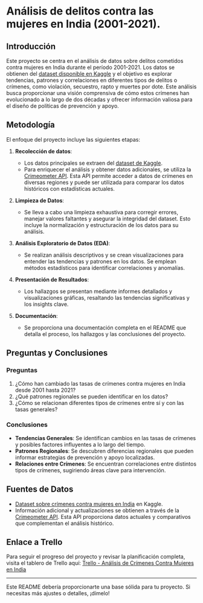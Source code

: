 # Análisis de delitos contra las mujeres en India (2001-2021).

## Introducción

Este proyecto se centra en el análisis de datos sobre delitos cometidos contra mujeres en India durante el período 2001-2021. Los datos se obtienen del [dataset disponible en Kaggle]([https://www.kaggle.com/datasets](https://www.kaggle.com/datasets/balajivaraprasad/crimes-against-women-in-india-2001-2021)) y el objetivo es explorar tendencias, patrones y correlaciones en diferentes tipos de delitos o crímenes, como violación, secuestro, rapto y muertes por dote. Este análisis busca proporcionar una visión comprensiva de cómo estos crímenes han evolucionado a lo largo de dos décadas y ofrecer información valiosa para el diseño de políticas de prevención y apoyo.

## Metodología

El enfoque del proyecto incluye las siguientes etapas:

1. **Recolección de datos**: 
   - Los datos principales se extraen del [dataset de Kaggle]([https://www.kaggle.com/datasets](https://www.kaggle.com/datasets/balajivaraprasad/crimes-against-women-in-india-2001-2021)).
   - Para enriquecer el análisis y obtener datos adicionales, se utiliza la [Crimeometer API](https://www.crimeometer.com/). Esta API permite acceder a datos de crímenes en diversas regiones y puede ser utilizada para comparar los datos históricos con estadísticas actuales.

2. **Limpieza de Datos**: 
   - Se lleva a cabo una limpieza exhaustiva para corregir errores, manejar valores faltantes y asegurar la integridad del dataset. Esto incluye la normalización y estructuración de los datos para su análisis.

3. **Análisis Exploratorio de Datos (EDA)**: 
   - Se realizan análisis descriptivos y se crean visualizaciones para entender las tendencias y patrones en los datos. Se emplean métodos estadísticos para identificar correlaciones y anomalías.

4. **Presentación de Resultados**: 
   - Los hallazgos se presentan mediante informes detallados y visualizaciones gráficas, resaltando las tendencias significativas y los insights clave.

5. **Documentación**: 
   - Se proporciona una documentación completa en el README que detalla el proceso, los hallazgos y las conclusiones del proyecto.

## Preguntas y Conclusiones

### Preguntas
1. ¿Cómo han cambiado las tasas de crímenes contra mujeres en India desde 2001 hasta 2021?
2. ¿Qué patrones regionales se pueden identificar en los datos?
3. ¿Cómo se relacionan diferentes tipos de crímenes entre sí y con las tasas generales?

### Conclusiones
- **Tendencias Generales**: Se identifican cambios en las tasas de crímenes y posibles factores influyentes a lo largo del tiempo.
- **Patrones Regionales**: Se descubren diferencias regionales que pueden informar estrategias de prevención y apoyo localizadas.
- **Relaciones entre Crímenes**: Se encuentran correlaciones entre distintos tipos de crímenes, sugiriendo áreas clave para intervención.

## Fuentes de Datos

- [Dataset sobre crímenes contra mujeres en India](https://www.kaggle.com/datasets) en Kaggle.
- Información adicional y actualizaciones se obtienen a través de la [Crimeometer API](https://www.crimeometer.com/). Esta API proporciona datos actuales y comparativos que complementan el análisis histórico.

## Enlace a Trello

Para seguir el progreso del proyecto y revisar la planificación completa, visita el tablero de Trello aquí: [Trello - Análisis de Crímenes Contra Mujeres en India](https://trello.com/b/abc123456/análisis-de-crímenes-contra-mujeres-en-india)

---

Este README debería proporcionarte una base sólida para tu proyecto. Si necesitas más ajustes o detalles, ¡dímelo!
